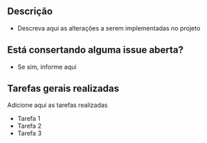 ## Descrição
- Descreva aqui as alterações a serem implementadas no projeto

## Está consertando alguma issue aberta?
- Se sim, informe aqui

## Tarefas gerais realizadas
Adicione aqui as tarefas realizadas
- Tarefa 1
- Tarefa 2
- Tarefa 3